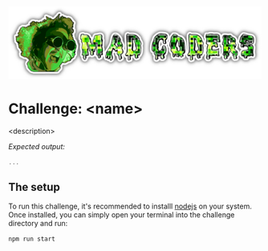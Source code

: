 ![logo](../../assets/logo-text.png)

# Challenge: &lt;name&gt;

&lt;description&gt;

*Expected output:*

```js
...
```

## The setup

To run this challenge, it's recommended to installl [nodejs](https://nodejs.org/en) on your system. Once installed, you can simply open your terminal into the challenge directory and run: 
```bash
npm run start
```
